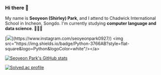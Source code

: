 ### Hi there 👋

My name is **Seoyeon (Shirley) Park**, and I attend to Chadwick International School in Incheon, Songdo. I'm currently studying **computer language and data science**. 👩🏻‍💻

[![](http://img.shields.io/badge/-instagram-E4405F?style=flat-square&logo=instagram&logoColor=white&link="https://www.instagram.com/seoyeonpark0927/")](https://www.instagram.com/seoyeonpark0927/)
<img src="https://img.shields.io/badge/Python-3766AB?style=flat-square&logo=Python&logoColor=white"/></a>

[![Seoyeon Park's GitHub stats](https://github-readme-stats.vercel.app/api?username=shirleypark0)](https://github.com/anuraghazra/github-readme-stats)

[![Solved.ac profile](http://mazassumnida.wtf/api/v2/generate_badge?boj=seoyeonpark)](https://solved.ac/seoyeonpark)

<!--
**shirleypark0/shirleypark0** is a ✨ _special_ ✨ repository because its `README.md` (this file) appears on your GitHub profile.

Here are some ideas to get you started:

- 🔭 I’m currently working on ...
- 🌱 I’m currently learning ...
- 👯 I’m looking to collaborate on ...
- 🤔 I’m looking for help with ...
- 💬 Ask me about ...
- 📫 How to reach me: ...
- 😄 Pronouns: ...
- ⚡ Fun fact: ...
-->
